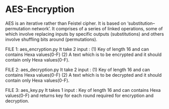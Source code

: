 # AES-Encryption
AES is an iterative rather than Feistel cipher. It is based on ‘substitution–permutation network’. It comprises of a series of linked operations, some of which involve replacing inputs by specific outputs (substitutions) and others involve shuffling bits around (permutations).

FILE 1:
aes_encryption.py
  It take 2 input : (1) Key of length 16 and can contains Hexa values(0-F) (2) A text which is to be encrypted and it should contain only Hexa values(0-F).
  
FILE 2:
aes_decryption.py
  It take 2 input : (1) Key of length 16 and can contains Hexa values(0-F) (2) A text which is to be decrypted and it should contain only Hexa values(0-F).
  
FILE 3:
  aes_key.py
    It takes 1 input : Key of length 16 and can contains Hexa values(0-F) and returns key for each round required for encryption and decryption. 
  
  
